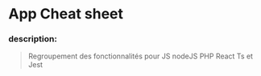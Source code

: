 # App Cheat sheet

### description:
> Regroupement des fonctionnalités pour JS nodeJS PHP React Ts et Jest